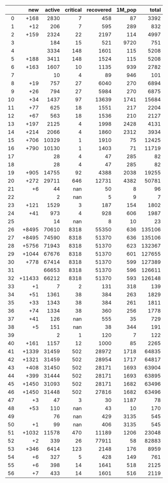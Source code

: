 |    |    new |   active |   critical |   recovered |   1M_pop |   total |
|---:|-------:|---------:|-----------:|------------:|---------:|--------:|
|  0 |   +168 |     2830 |          7 |         458 |       87 |    3392 |
|  1 |    +12 |      206 |          7 |         595 |      289 |     832 |
|  2 |   +159 |     2324 |         22 |        2197 |      114 |    4997 |
|  3 |        |      184 |         15 |         521 |     9720 |     751 |
|  4 |        |     3334 |        148 |        1601 |      115 |    5208 |
|  5 |   +188 |     3411 |        148 |        1524 |      115 |    5208 |
|  6 |   +163 |     1607 |         10 |        1135 |      939 |    2782 |
|  7 |        |       10 |          4 |          89 |      946 |     101 |
|  8 |    +19 |      757 |         27 |        6040 |      270 |    6894 |
|  9 |    +26 |      794 |         27 |        5984 |      270 |    6875 |
| 10 |    +34 |     1437 |         97 |       13639 |     1741 |   15684 |
| 11 |    +77 |      625 |         18 |        1551 |      217 |    2204 |
| 12 |    +67 |      563 |         18 |        1536 |      210 |    2127 |
| 13 |   +197 |     2125 |          4 |        1998 |     2428 |    4131 |
| 14 |   +214 |     2066 |          4 |        1860 |     2312 |    3934 |
| 15 |   +706 |    10329 |          1 |        1910 |       75 |   12425 |
| 16 |   +790 |    10130 |          1 |        1403 |       71 |   11719 |
| 17 |        |       28 |          4 |          47 |      285 |      82 |
| 18 |        |       28 |          4 |          47 |      285 |      82 |
| 19 |   +905 |    14755 |         92 |        4388 |     2038 |   19255 |
| 20 |   +272 |    29711 |        646 |       12731 |     4382 |   50781 |
| 21 |     +6 |       44 |        nan |          50 |        8 |      96 |
| 22 |        |        2 |        nan |           5 |        9 |       7 |
| 23 |   +121 |     1529 |          3 |         187 |      154 |    1802 |
| 24 |    +41 |      973 |          4 |         928 |      606 |    1987 |
| 25 |        |       14 |        nan |           8 |       10 |      23 |
| 26 |  +8495 |    70610 |       8318 |       55350 |      636 |  135106 |
| 27 |  +8495 |    74590 |       8318 |       51370 |      636 |  135106 |
| 28 |  +5756 |    71943 |       8318 |       51370 |      623 |  132367 |
| 29 |  +1044 |    67676 |       8318 |       51370 |      601 |  127655 |
| 30 |   +778 |    67414 |       8318 |       51370 |      599 |  127389 |
| 31 |        |    66653 |       8318 |       51370 |      596 |  126611 |
| 32 | +11433 |    66212 |       8318 |       51370 |      593 |  126148 |
| 33 |     +1 |        7 |          2 |         131 |      318 |     139 |
| 34 |    +51 |     1361 |         38 |         384 |      263 |    1829 |
| 35 |    +33 |     1343 |         38 |         384 |      261 |    1811 |
| 36 |    +74 |     1334 |         38 |         360 |      256 |    1778 |
| 37 |    +41 |      126 |        nan |         555 |       35 |     729 |
| 38 |     +5 |      151 |        nan |          38 |      344 |     191 |
| 39 |        |        2 |          1 |         120 |        7 |     122 |
| 40 |   +161 |     1157 |         12 |        1000 |       85 |    2265 |
| 41 |  +1339 |    31459 |        502 |       28972 |     1718 |   64835 |
| 42 |  +1321 |    31459 |        502 |       28954 |     1717 |   64817 |
| 43 |   +408 |    31450 |        502 |       28171 |     1693 |   63904 |
| 44 |   +399 |    31444 |        502 |       28171 |     1693 |   63895 |
| 45 |  +1450 |    31093 |        502 |       28171 |     1682 |   63496 |
| 46 |  +1450 |    31448 |        502 |       27816 |     1682 |   63496 |
| 47 |     +3 |       47 |          3 |          30 |     1187 |      78 |
| 48 |    +53 |      110 |        nan |          43 |       10 |     170 |
| 49 |        |       76 |        nan |         429 |     3135 |     545 |
| 50 |     +1 |       99 |        nan |         406 |     3135 |     545 |
| 51 |  +1032 |    11578 |        470 |       11189 |     1206 |   23048 |
| 52 |     +2 |      339 |         26 |       77911 |       58 |   82883 |
| 53 |   +346 |     6414 |        123 |        2148 |      176 |    8959 |
| 54 |     +6 |      327 |          5 |         428 |      149 |     761 |
| 55 |     +6 |      398 |         14 |        1641 |      518 |    2125 |
| 56 |     +7 |      433 |         14 |        1601 |      516 |    2119 |